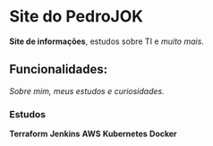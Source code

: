 # Site do PedroJOK

**Site de informações**, estudos sobre TI e *muito mais*.

## Funcionalidades:

_Sobre mim, meus estudos e curiosidades._

### Estudos 

**Terraform**
**Jenkins**
**AWS**
**Kubernetes**
**Docker**